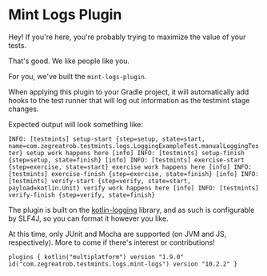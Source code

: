 # Mint Logs Plugin

Hey! If you're here, you're probably trying to maximize the value of your tests.

That's good. We like people like you.

For you, we've built the `mint-logs-plugin`.

When applying this plugin to your Gradle project, it will automatically add hooks to the test runner that will log out information as the testmint stage changes.

Expected output will look something like:


`
INFO: [testmints] setup-start {step=setup, state=start, name=com.zegreatrob.testmints.logs.LoggingExampleTest.manualLoggingTester}
setup work happens here
[info] INFO: [testmints] setup-finish {step=setup, state=finish}
[info] INFO: [testmints] exercise-start {step=exercise, state=start}
exercise work happens here
[info] INFO: [testmints] exercise-finish {step=exercise, state=finish}
[info] INFO: [testmints] verify-start {step=verify, state=start, payload=kotlin.Unit}
verify work happens here
[info] INFO: [testmints] verify-finish {step=verify, state=finish}
`

The plugin is built on the [kotlin-logging](https://github.com/oshai/kotlin-logging) library, and as such is configurable by SLF4J, so you can format it however you like.

At this time, only JUnit and Mocha are supported (on JVM and JS, respectively). More to come if there's interest or contributions!

`
    plugins {
        kotlin("multiplatform") version "1.9.0"
        id("com.zegreatrob.testmints.logs.mint-logs") version "10.2.2"
    }
`